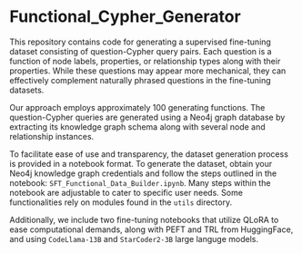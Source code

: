 # Functional_Cypher_Generator


This repository contains code for generating a supervised fine-tuning dataset consisting of question-Cypher query pairs. Each question is a function of node labels, properties, or relationship types along with their properties. While these questions may appear more mechanical, they can effectively complement naturally phrased questions in the fine-tuning datasets.

Our approach employs approximately 100 generating functions. The question-Cypher queries are generated using a Neo4j graph database by extracting its knowledge graph schema along with several node and relationship instances.

To facilitate ease of use and transparency, the dataset generation process is provided in a notebook format. To generate the dataset, obtain your Neo4j knowledge graph credentials and follow the steps outlined in the notebook: `SFT_Functional_Data_Builder.ipynb`. Many steps within the notebook are adjustable to cater to specific user needs. Some functionalities rely on modules found in the `utils` directory.

Additionally, we include two fine-tuning notebooks that utilize QLoRA to ease computational demands, along with PEFT and TRL from HuggingFace, and using `CodeLlama-13B` and `StarCoder2-3B` large languge models.


 


